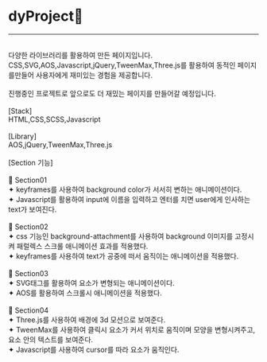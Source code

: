 # dyProject💜<br/>
----------------------------
<br/>
다양한 라이브러리를 활용하여 만든 페이지입니다.<br/>
CSS,SVG,AOS,Javascript,jQuery,TweenMax,Three.js를 활용하여 동적인 페이지를만들어 사용자에게 재미있는 경험을 제공합니다.<br/><br/>
진행중인 프로젝트로 앞으로도 더 재밌는 페이지를 만들어갈 예정입니다.<br/>
<br/>
[Stack]
<br/>
HTML,CSS,SCSS,Javascript
<br/>
<br/>
[Library]
<br/>
AOS,jQuery,TweenMax,Three.js
<br/><br/>
[Section 기능]
<br/><br/>
📍 Section01<br/>
✦ keyframes를 사용하여 background color가 서서히 변하는 애니메이션이다.<br/>
✦ Javascript를 활용하여 input에 이름을 입력하고 엔터를 치면 user에게 인사하는 text가 보여진다.<br/>
<br/>
📍 Section02<br/>
✦ css 기능인 background-attachment를 사용하여 background 이미지를 고정시켜 패럴렉스 스크롤 애니메이션 효과를 적용했다.<br/>
✦ keyframes를 사용하여 text가 공중에 떠서 움직이는 애니메이션을 적용했다.<br/>
<br/>
📍 Section03<br/>
✦ SVG태그를 활용하여 요소가 변형되는 애니메이션이다.<br/>
✦ AOS를 활용하여 스크롤시 애니메이션을 적용했다.<br/>
<br/>
📍 Section04<br/>
✦ Three.js를 사용하여 배경에 3d 모션으로 보여준다.<br/>
✦ TweenMax를 사용하여 클릭시 요소가 커서 위치로 움직이며 모양을 변형시켜주고, 요소 안의 텍스트를 보여준다.<br/>
✦ Javascript를 사용하여 cursor를 따라 요소가 움직인다.<br/>
